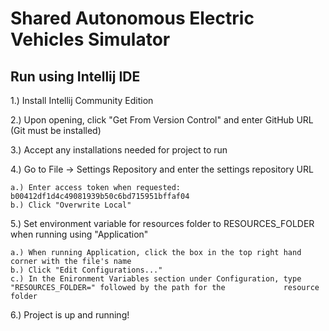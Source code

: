 # Shared Autonomous Electric Vehicles Simulator

## Run using Intellij IDE

1.) Install Intellij Community Edition

2.) Upon opening, click "Get From Version Control" and enter GitHub URL (Git must be installed)

3.) Accept any installations needed for project to run

4.) Go to File -> Settings Repository and enter the settings repository URL 
    
    a.) Enter access token when requested: b00412df1d4c49081939b50c6bd715951bffaf04
    b.) Click "Overwrite Local"
    
5.) Set environment variable for resources folder to RESOURCES_FOLDER when running using "Application"
   
    a.) When running Application, click the box in the top right hand corner with the file's name
    b.) Click "Edit Configurations..."
    c.) In the Enironment Variables section under Configuration, type "RESOURCES_FOLDER=" followed by the path for the             resource folder

6.) Project is up and running!
